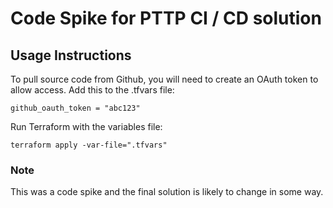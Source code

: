 # Code Spike for PTTP CI / CD solution 

## Usage Instructions

To pull source code from Github, you will need to create an OAuth token to allow access.
Add this to the .tfvars file:

```shell script
github_oauth_token = "abc123"
```

Run Terraform with the variables file:

```shell script
terraform apply -var-file=".tfvars"
```

### Note

This was a code spike and the final solution is likely to change in some way.

